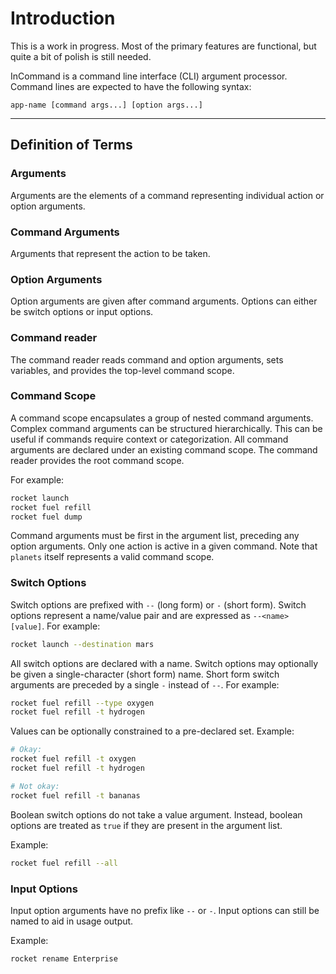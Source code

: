 # Introduction

This is a work in progress. Most of the primary features are functional, but quite a bit of polish is still needed.

InCommand is a command line interface (CLI) argument processor. Command lines are expected to have the following syntax:

```
app-name [command args...] [option args...]
```

---

## Definition of Terms

### Arguments

Arguments are the elements of a command representing individual action or option arguments.

### Command Arguments

Arguments that represent the action to be taken.

### Option Arguments

Option arguments are given after command arguments. Options can either be switch options or input options.

### Command reader

The command reader reads command and option arguments, sets variables, and provides the top-level command scope.

### Command Scope

A command scope encapsulates a group of nested command arguments. Complex command arguments can be structured hierarchically. This can be useful if commands require context or categorization. All command arguments are declared under an existing command scope. The command reader provides the root command scope.

For example:

``` sh
rocket launch
rocket fuel refill
rocket fuel dump
```

Command arguments must be first in the argument list, preceding any option arguments. Only one action is active in a given command. Note that `planets` itself represents a valid command scope.

### Switch Options

Switch options are prefixed with `--` (long form) or `-` (short form). Switch options represent a name/value pair and are expressed as `--<name> [value]`. For example:

``` sh
rocket launch --destination mars
```

All switch options are declared with a name. Switch options may optionally be given a single-character (short form) name. Short form switch arguments are preceded by a single `-` instead of `--`. For example:

``` sh
rocket fuel refill --type oxygen
rocket fuel refill -t hydrogen
```

Values can be optionally constrained to a pre-declared set. Example:

``` sh
# Okay:
rocket fuel refill -t oxygen 
rocket fuel refill -t hydrogen

# Not okay:
rocket fuel refill -t bananas
```

Boolean switch options do not take a value argument. Instead, boolean options are treated as `true` if they are present in the argument list.

Example:

``` sh
rocket fuel refill --all
```

### Input Options

Input option arguments have no prefix like `--` or `-`. Input options can still be named to aid in usage output.

Example:

``` sh
rocket rename Enterprise
```
